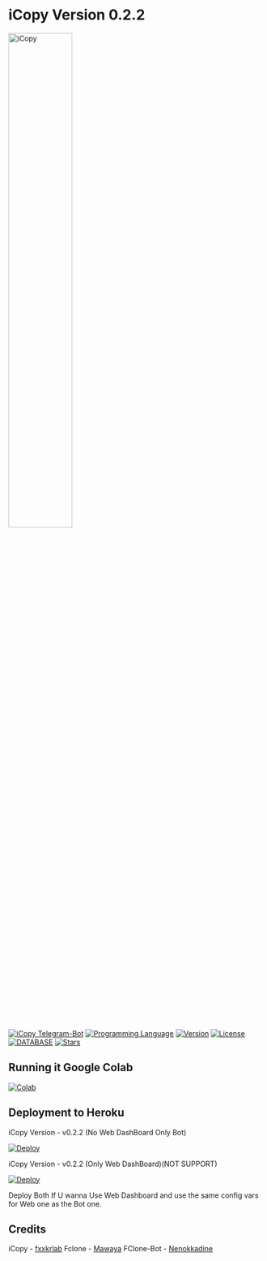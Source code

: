 # iCopy Version 0.2.2

[<img src="https://f002.backblazeb2.com/file/jsuforum-upload/optimized/1X/cff2835c1652bb57a18aac42a3eee34b51cd9b89_2_1380x386.gif" width="50%" alt="iCopy">](https://bbs.jsu.net/c/official-project/icopy/6)  

[![iCopy Telegram-Bot](https://img.shields.io/badge/iCopy-Telegram%20BOT-red?style=flat-square&logo=appveyor)](https://bbs.jsu.net/c/official-project/icopy/6)
[![Programming Language](https://img.shields.io/badge/LANGUAGE-Python%203.6%2B-success?style=flat-square&logo=appveyor)](https://bbs.jsu.net/c/official-project/icopy/6)
[![Version](https://img.shields.io/badge/Version-0.2.2-ff69b4?style=flat-square&logo=appveyor)](https://bbs.jsu.net/c/official-project/icopy/6)
[![License](https://img.shields.io/github/license/fxxkrlab/iCopy?style=flat-square&logo=appveyor)](https://bbs.jsu.net/c/official-project/icopy/6)
[![DATABASE](https://img.shields.io/badge/DATABASE-MongoDB-brightgreen?style=flat-square&logo=appveyor)](https://github.com/mongodb/mongo)
[![Stars](https://img.shields.io/github/stars/Nenokkadine/FClone-Bot?style=flat-square&logo=appveyor)](https://github.com/Nenokkadine/FClone-Bot)  

## Running it Google Colab
[![Colab](https://colab.research.google.com/assets/colab-badge.svg)](https://colab.research.google.com/github/ella-tj/iCopy-Heroku/blob/master/iCopy.ipynb) 
 
## Deployment to Heroku
iCopy Version - v0.2.2 (No Web DashBoard Only Bot)
 
[![Deploy](https://www.herokucdn.com/deploy/button.svg)](https://dashboard.heroku.com/new?template=https://github.com/ella-tj/iCopy-Heroku/tree/master)

iCopy Version - v0.2.2 (Only Web DashBoard)(NOT SUPPORT)
 
[![Deploy](https://www.herokucdn.com/deploy/button.svg)](https://dashboard.heroku.com/new?template=https://github.com/ella-tj/iCopy-Heroku/tree/web)

Deploy Both If U wanna Use Web Dashboard and use the same config vars for Web one as the Bot one.

## Credits 

iCopy - [fxxkrlab](https://github.com/fxxkrlab/iCopy)
Fclone - [Mawaya](https://github.com/mawaya/rclone)
FClone-Bot - [Nenokkadine](https://github.com/Nenokkadine/FClone-Bot)
